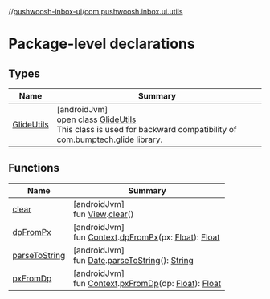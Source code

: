 //[pushwoosh-inbox-ui](../../index.md)/[com.pushwoosh.inbox.ui.utils](index.md)

# Package-level declarations

## Types

| Name | Summary |
|---|---|
| [GlideUtils](-glide-utils/index.md) | [androidJvm]<br>open class [GlideUtils](-glide-utils/index.md)<br>This class is used for backward compatibility of com.bumptech.glide library. |

## Functions

| Name | Summary |
|---|---|
| [clear](clear.md) | [androidJvm]<br>fun [View](https://developer.android.com/reference/kotlin/android/view/View.html).[clear](clear.md)() |
| [dpFromPx](dp-from-px.md) | [androidJvm]<br>fun [Context](https://developer.android.com/reference/kotlin/android/content/Context.html).[dpFromPx](dp-from-px.md)(px: [Float](https://kotlinlang.org/api/latest/jvm/stdlib/kotlin-stdlib/kotlin/-float/index.html)): [Float](https://kotlinlang.org/api/latest/jvm/stdlib/kotlin-stdlib/kotlin/-float/index.html) |
| [parseToString](parse-to-string.md) | [androidJvm]<br>fun [Date](https://developer.android.com/reference/kotlin/java/util/Date.html).[parseToString](parse-to-string.md)(): [String](https://kotlinlang.org/api/latest/jvm/stdlib/kotlin-stdlib/kotlin/-string/index.html) |
| [pxFromDp](px-from-dp.md) | [androidJvm]<br>fun [Context](https://developer.android.com/reference/kotlin/android/content/Context.html).[pxFromDp](px-from-dp.md)(dp: [Float](https://kotlinlang.org/api/latest/jvm/stdlib/kotlin-stdlib/kotlin/-float/index.html)): [Float](https://kotlinlang.org/api/latest/jvm/stdlib/kotlin-stdlib/kotlin/-float/index.html) |

